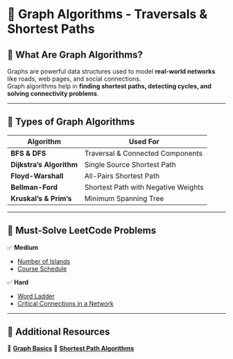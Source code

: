 # 📂 Graph Algorithms - Traversals & Shortest Paths  

## **📌 What Are Graph Algorithms?**  
Graphs are powerful data structures used to model **real-world networks** like roads, web pages, and social connections.  
Graph algorithms help in **finding shortest paths, detecting cycles, and solving connectivity problems**.  

---

## **📌 Types of Graph Algorithms**
| Algorithm  | Used For |
|------------|---------|
| **BFS & DFS** | Traversal & Connected Components |
| **Dijkstra’s Algorithm** | Single Source Shortest Path |
| **Floyd-Warshall** | All-Pairs Shortest Path |
| **Bellman-Ford** | Shortest Path with Negative Weights |
| **Kruskal’s & Prim’s** | Minimum Spanning Tree |

---

## **📌 Must-Solve LeetCode Problems**
✅ **Medium**
- [Number of Islands](https://leetcode.com/problems/number-of-islands/)  
- [Course Schedule](https://leetcode.com/problems/course-schedule/)  

✅ **Hard**
- [Word Ladder](https://leetcode.com/problems/word-ladder/)  
- [Critical Connections in a Network](https://leetcode.com/problems/critical-connections-in-a-network/)  

---

## **📌 Additional Resources**
📜 **[Graph Basics](https://www.geeksforgeeks.org/graph-data-structure-and-algorithms/)**
📜 **[Shortest Path Algorithms](https://www.topcoder.com/thrive/articles/shortest-path-algorithms-dijkstra-floyd-warshall-bellman-ford)**

